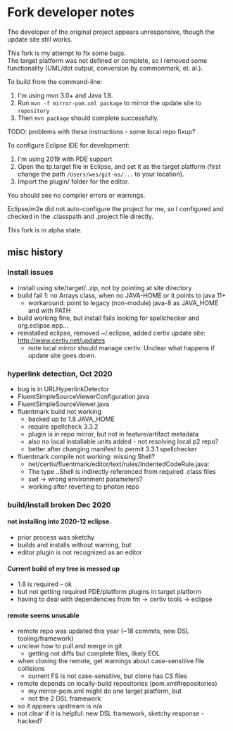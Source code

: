 # Fork developer notes

The developer of the original project appears unresponsive, 
though the update site still works.

This fork is my attempt to fix some bugs.  
The target platform was not defined or complete, so I removed some functionality
(UML/dot output, conversion by commonmark, et. al.).

To build from the command-line:

1. I'm using mvn 3.0+ and Java 1.8.
2. Run `mvn -f mirror-pom.xml package` to mirror the update site to `repository`
3. Then `mvn package` should complete successfully.

TODO: problems with these instructions - some local repo fixup?

To configure Eclipse IDE for development:
1. I'm using 2019 with PDE support
2. Open the tp.target file in Eclipse, and set it as the target platform (first change the path `/Users/wes/git-os/...` to your location).
3. Import the plugin/ folder for the editor.

You should see no compiler errors or warnings.

Eclipse/m2e did not auto-configure the project for me, so I configured
and checked in the .classpath and .project file directly. 

This fork is in alpha state.

## misc history
### Install issues
- install using site/target/..zip, not by pointing at site directory
- build fail 1: no Arrays class, when no JAVA-HOME or it points to java 11+
	- workaround: point to legacy (non-module) java-8 as JAVA_HOME and with PATH
- build working fine, but install fails looking for spellchecker and org.eclipse.epp...
- reinstalled eclipse, removed ~/.eclipse, added certiv update site: http://www.certiv.net/updates
	- note local mirror should manage certiv.  Unclear what happens if update site goes down.

### hyperlink detection, Oct 2020
- bug is in URLHyperlinkDetector
- FluentSimpleSourceViewerConfiguration.java
- FluentSimpleSourceViewer.java
- fluentmark build not working
    - backed up to 1.8 JAVA_HOME
    - require spellcheck 3.3.2
    - plugin is in repo mirror, but not in feature/artifact metadata
    - also no local installable units added - not resolving local p2 repo?
    - better after changing manifest to permit 3.3.1 spellchecker
- fluentmark compile not working: missing Shell?
    - net/certiv/fluentmark/editor/text/rules/IndentedCodeRule.java:
    - The type ..Shell is indirectly referenced from required .class files
    - swt -> wrong environment parameters?
    - working after reverting to photon repo

### build/install broken Dec 2020
#### not installing into 2020-12 eclipse.  
- prior process was sketchy
- builds and installs without warning, but
- editor plugin is not recognized as an editor

#### Current build of my tree is messed up
- 1.8 is required - ok
- but not getting required PDE/platform plugins in target platform
- having to deal with dependencies from fm -> certiv tools -> eclipse

#### remote seems unusable
- remote repo was updated this year (~18 commits, new DSL tooling/framework)
- unclear how to pull and merge in git
    - getting not diffs but complete files, likely EOL
- when cloning the remote, get warnings about case-sensitive file collisions
    - current FS is not case-sensitive, but clone has CS files
- remote depends on locally-build repositories (pom.xml#repositories)
    - my mirror-pom.xml might do one target platform, but
    - not the 2 DSL framework 
- so it appears upstream is n/a
- not clear if it is helpful: new DSL framework, sketchy response - hacked?

